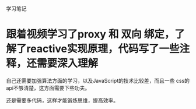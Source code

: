 学习笔记

# 跟着视频学习了proxy 和 双向 绑定，了解了reactive实现原理，代码写了一些注释，还需要深入理解

自己还需要加强算法方面的学习，以及JavaScript的技术比较差，而且一些 css的 api不够清楚，这方面需要下些功夫。

还是需要多代码，这样才能锻炼思维，提高效率。